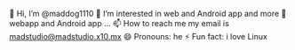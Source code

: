  👋 Hi, I’m @maddog1110
 👀 I’m interested in web and Android app and more 
 🌱 webapp and Android app ...
 📫 How to reach me my email is madstudio@madstudio.x10.mx
 😄 Pronouns: he
 ⚡ Fun fact: i love Linux

<!---
maddog1110/maddog1110 is a ✨ special ✨ repository because its `README.md` (this file) appears on your GitHub profile.
You can click the Preview link to take a look at your changes.
--->
